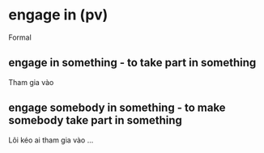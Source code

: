 # engage in (pv)

Formal

## engage in something - to take part in something

Tham gia vào

## engage somebody in something - to make somebody take part in something

Lôi kéo ai tham gia vào ...